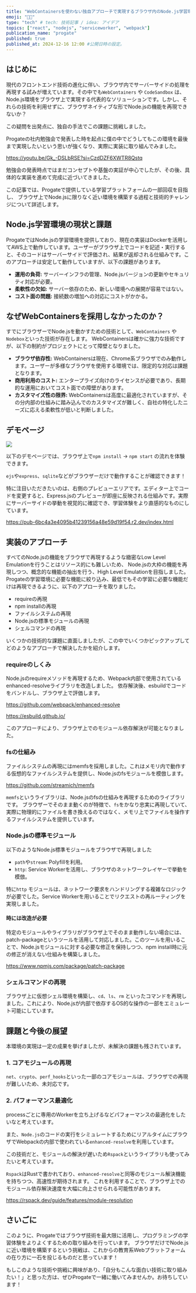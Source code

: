 ```yaml
---
title: "WebContainersを使わない独自アプローチで実現するブラウザ内のNode.js学習環境"
emoji: "👨‍💻"
type: "tech" # tech: 技術記事 / idea: アイデア
topics: ["react", "nodejs", "serviceworker", "webpack"]
publication_name: "progate"
published: true
published_at: 2024-12-16 12:00 #公開日時の設定。
---
```


## はじめに

現代のフロントエンド技術の進化に伴い、ブラウザ内でサーバーサイドの処理を再現する試みが増えています。その中でも`WebContainers` や `CodeSandbox` は、Node.js環境をブラウザ上で実現する代表的なソリューションです。しかし、それらの技術を利用せずに、ブラウザネイティブな形でNode.jsの機能を再現できないか？

この疑問を出発点に、独自の手法でこの課題に挑戦しました。

Progateの社内勉強会で発表した時を起点に僕の中でどうしてもこの環境を最後まで実現したいという思いが強くなり、実際に実装に取り組んでみました。

https://youtu.be/Gk_-DSLbRSE?si=CzdDZF6XWTR8Qstq

勉強会の発表時点ではまだコンセプトや基盤の実証が中心でしたが、その後、具体的な実装を進めて完成に近づいてきました。

この記事では、Progateで提供している学習プラットフォームの一部回収を目指し、
ブラウザ上でNode.jsに限りなく近い環境を構築する過程と技術的チャレンジについて詳述します。

## Node.js学習環境の現状と課題

ProgateではNode.jsの学習環境を提供しており、現在の実装はDockerを活用してAWS上で動作しています。ユーザーがブラウザ上でコードを記述・実行すると、そのコードはサーバーサイドで評価され、結果が返却される仕組みです。このアプローチは安定して動作していますが、以下の課題があります。

- **運用の負荷:** サーバーインフラの管理、Node.jsバージョンの更新やセキュリティ対応が必要。
- **柔軟性の欠如:** サーバー依存のため、新しい環境への展開が容易ではない。
- **コスト面の問題:** 接続数の増加への対応にコストがかかる。

## なぜWebContainersを採用しなかったのか？

すでにブラウザーでNode.jsを動かすための技術として、`WebContainers` や `Nodebox`といった技術が存在します。
WebContainersは確かに強力な技術ですが、以下の制約がプロジェクトにとって障壁となりました。

- **ブラウザ依存性:** WebContainersは現在、Chrome系ブラウザでのみ動作します。ユーザーが多様なブラウザを使用する環境では、限定的な対応は課題となります。
- **商用利用のコスト:** エンタープライズ向けのライセンスが必要であり、長期的な運用においてコスト面での障壁があります。
- **カスタマイズ性の限界:** WebContainersは高度に最適化されていますが、その分内部の仕組みに踏み込んでのカスタマイズが難しく、自社の特化したニーズに応える柔軟性が低いと判断しました。

## デモページ

![](https://storage.googleapis.com/zenn-user-upload/94b27f4f6748-20241214.png)

以下のデモページでは、ブラウザ上で`npm install` → `npm start` の流れを体験できます。

`ejs`や`express`、`sqlite`などがブラウザーだけで動作することが確認できます！

特に注目いただきたいのは、右側のプレビューエリアです。エディター上でコードを変更すると、Express.jsのプレビューが即座に反映される仕組みです。実際にサーバーサイドの挙動を視覚的に確認でき、学習体験をより直感的なものにしています。

https://pub-6bc4a3e4095b41239156a48e59d19f54.r2.dev/index.html

## 実装のアプローチ

すべてのNode.jsの機能をブラウザで再現するような緻密なLow Level Emulationを行うことはリソース的にも難しいため、
Node.jsの大枠の機能を再現しつつ、概念的な機能の抽出を行う、High Level Emulationを目指しました。
Progateの学習環境に必要な機能に絞り込み、最低でもその学習に必要な機能だけは再現できるように、以下のアプローチを取りました。

- requireの再現
- npm installの再現
- ファイルシステムの再現
- Node.jsの標準モジュールの再現
- シェルコマンドの再現

いくつかの技術的な課題に直面しましたが、この中でいくつかピックアップしてどのようなアプローチで解決したかを紹介します。

### requireのしくみ

Node.jsのrequireメソッドを再現するため、Webpack内部で使用されているenhanced-resolveライブラリを改造しました。
依存解決後、esbuildでコードをバンドルし、ブラウザ上で評価します。

https://github.com/webpack/enhanced-resolve

https://esbuild.github.io/

このアプローチにより、ブラウザ上でのモジュール依存解決が可能となりました。

### fsの仕組み

ファイルシステムの再現にはmemfsを採用しました。これはメモリ内で動作する仮想的なファイルシステムを提供し、Node.jsのfsモジュールを模倣します。

https://github.com/streamich/memfs

`memfs`というライブラリは、Node.jsのfsの仕組みを再現するためのライブラリです。
ブラウザーでそのまま動くのが特徴で、`fs`をかなり忠実に再現していて、実際に物理的にファイルを書き換えるのではなく、メモリ上でファイルを操作するファイルシステムを提供しています。

### Node.jsの標準モジュール

以下のようなNode.js標準モジュールをブラウザで再現しました

- `path`や`stream`: Polyfillを利用。
- `http`: Service Workerを活用し、ブラウザのネットワークレイヤーで挙動を模倣。

特に`http` モジュールは、ネットワーク要求をハンドリングする複雑なロジックが必要でした。Service Workerを用いることでリクエストの再ルーティングを実現しました。

#### 時には改造が必要

特定のモジュールやライブラリがブラウザ上でそのまま動作しない場合には、patch-packageというツールを活用して対応しました。このツールを用いることで、Node.jsモジュールに対する必要な修正を保持しつつ、npm install時に元の修正が消えない仕組みを構築しました。

https://www.npmjs.com/package/patch-package

### シェルコマンドの再現

ブラウザ上に仮想シェル環境を構築し、`cd`、`ls`、`rm` といったコマンドを再現しました。これにより、Node.jsが内部で依存するOS的な操作の一部をエミュレート可能にしています。

## 課題と今後の展望

本環境の実現は一定の成果を挙げましたが、未解決の課題も残されています。

### 1. コアモジュールの再現

`net`、`crypto`、`perf_hooks`といった一部のコアモジュールは、ブラウザでの再現が難しいため、未対応です。

### 2. パフォーマンス最適化

processごとに専用のWorkerを立ち上げるなどパフォーマンスの最適化をしたいなと考えています。

また、`Node.js`のコードの実行をシミュレートするためにリアルタイムにブラウザでWebpackの内部で使われている`enhanced-resolve`を利用しています。

この技術だと、モジュールの解決が遅いため`Rspack`というライブラリも使ってみたいと考えています。

`Rspack`はRustで書かれており、`enhanced-resolve`と同等のモジュール解決機能を持ちつつ、高速性が期待されます。
これを利用することで、ブラウザ上でのモジュール依存解決速度を大幅に向上させられる可能性があります。

https://rspack.dev/guide/features/module-resolution

## さいごに

このように、Progateではブラウザ技術を最大限に活用し、プログラミングの学習体験をよりよくするための取り組みを行っています。
ブラウザだけでNode.jsに近い環境を構築するという挑戦は、これからの教育系Webプラットフォームの在り方に一石を投じるものだと思っています！

もしこのような技術や挑戦に興味があり、「自分もこんな面白い技術に取り組みたい！」と思った方は、ぜひProgateで一緒に働いてみませんか。お待ちしています！
